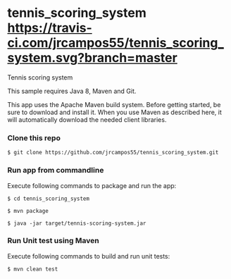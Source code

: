 # tennis_scoring_system       https://travis-ci.com/jrcampos55/tennis_scoring_system.svg?branch=master
Tennis scoring system

This sample requires Java 8, Maven and Git.

This app uses the Apache Maven build system. Before getting started, be sure to download and install it. When you use Maven as described here, it will automatically download the needed client libraries.

### Clone this repo
```
$ git clone https://github.com/jrcampos55/tennis_scoring_system.git
```

### Run app from commandline
Execute following commands to package and run the app:
```
$ cd tennis_scoring_system

$ mvn package

$ java -jar target/tennis-scoring-system.jar 
```

### Run Unit test using Maven 
Execute following commands to build and run unit tests:
```
$ mvn clean test
```
